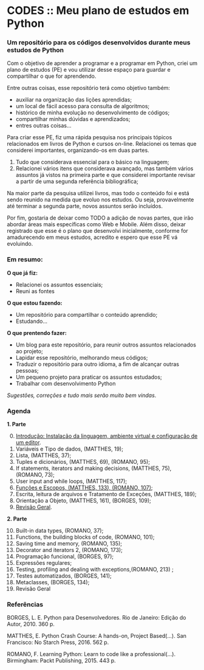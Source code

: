 # CODES :: Meu plano de estudos em Python

### Um repositório para os códigos desenvolvidos durante meus estudos de Python

Com o objetivo de aprender a programar e a programar em Python, criei um plano de estudos (PE) e vou utilizar desse espaço para guardar e compartilhar o que for aprendendo.

Entre outras coisas, esse repositório terá como objetivo também:

- auxiliar na organização das lições aprendidas;
- um local de fácil acesso para consulta de algoritmos;
- histórico de minha evolução no desenvolvimento de códigos;
- compartilhar minhas dúvidas e aprendizados;
- entres outras coisas...

Para criar esse PE, fiz uma rápida pesquisa nos principais tópicos relacionados em livros de Python e cursos on-line. 
Relacionei os temas que considerei importantes, organizando-os em duas partes. 

1. Tudo que considerava essencial para o básico na linguagem;
2. Relacionei vários itens que considerava avançado, mas também vários assuntos já vistos na primeira parte e que considerei importante revisar a partir de uma segunda referência bibliográfica;

Na maior parte da pesquisa utilizei livros, mas todo o conteúdo foi e está sendo reunido na medida que evoluo nos estudos.
Ou seja, provavelmente até terminar a segunda parte, novos assuntos serão incluídos.

Por fim, gostaria de deixar como TODO a adição de novas partes, que irão abordar áreas mais específicas como Web e Mobile. Além disso, deixar registrado que esse é o plano que desenvolvi inicialmente, conforme for amadurecendo em meus estudos, acredito e espero que esse PE vá evoluindo.

### Em resumo:

**O que já fiz:**
- Relacionei os assuntos essenciais;
- Reuni as fontes

**O que estou fazendo:**
- Um repositório para compartilhar o conteúdo aprendido;
- Estudando...

**O que prentendo fazer:**
- Um blog para este repositório, para reunir outros assuntos relacionados ao projeto;
- Lapidar esse repositório, melhorando meus códigos;
- Traduzir o repositório para outro idioma, a fim de alcançar outras pessoas;
- Um pequeno projeto para praticar os assuntos estudados;
- Trabalhar com desenvolvimento Python

_Sugestões, correções e tudo mais serão muito bem vindas_.

### Agenda

**1. Parte**
 
0. [Introdução: Instalação da linguagem, ambiente virtual e configuração de um editor][0].
1. Variáveis e Tipo de dados, (MATTHES, 19);
2. Lista, (MATTHES, 37);
3. Tuples e dicionários, (MATTHES, 69), (ROMANO, 95);
4. If statements, iterators and making decisions, (MATTHES, 75), (ROMANO, 73);
5. User input and while loops, (MATTHES, 117);
6. [Funções e Escopos, (MATTHES, 133), (ROMANO, 107)][6];
7. Escrita, leitura de arquivos e Tratamento de Exceções, (MATTHES, 189);
8. Orientação a Objeto, (MATTHES, 161), (BORGES, 109); 
9. [Revisão Geral][9].
 
**2. Parte**
 
10. Built-in data types, (ROMANO, 37);
11. Functions, the building blocks of code, (ROMANO, 101);
12. Saving time and memory, (ROMANO, 135);
13. Decorator and iterators 2, (ROMANO, 173);
14. Programação funcional, (BORGES, 97);
15. Expressões regulares;
16. Testing, profiling and dealing with exceptions,(ROMANO, 213) ;
17. Testes automatizados, (BORGES, 141);
18. Metaclasses, (BORGES, 134);
19. Revisão Geral

### Referências

BORGES, L. E. Python para Desenvolvedores. Rio de Janeiro: Edição do Autor, 2010. 360 p.

MATTHES, E. Python Crash Course: A hands-on, Project Based(...). San Francisco: No Starch Press, 2016. 562 p.

ROMANO, F. Learning Python: Learn to code like a professional(...). Birmingham: Packt Publishing, 2015. 443 p.

[0]: https://github.com/lcnodc/codes/tree/master/00-introducao
[6]: https://github.com/lcnodc/codes/tree/master/06-funcoes-e-escopos
[9]: https://github.com/lcnodc/codes/tree/master/09-revisao
